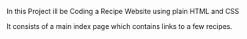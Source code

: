 In this Project ill be Coding a Recipe Website using plain HTML
and CSS

It consists of a main index page which contains links to a few recipes.